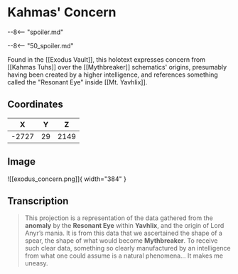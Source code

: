 # Kahmas' Concern

--8<-- "spoiler.md"

--8<-- "50_spoiler.md"

Found in the [[Exodus Vault]], this holotext expresses concern from [[Kahmas Tuhs]] over the [[Mythbreaker]] schematics' origins, presumably having been created by a higher intelligence, and references something called the "Resonant Eye" inside [[Mt. Yavhlix]].

## Coordinates
| **X** | **Y** | **Z** |
| :---: | :---: | :---: |
| -2727 |  29   | 2149  |

## Image

![[exodus_concern.png]]{ width="384" }

## Transcription
> This projection is a representation of the data gathered from the **anomaly** by the **Resonant Eye** within **Yavhlix**, and the origin of Lord Anyr’s mania. It is from this data that we ascertained the shape of a spear, the shape of what would become **Mythbreaker**. To receive such clear data, something so clearly manufactured by an intelligence from what one could assume is a natural phenomena… It makes me uneasy.
